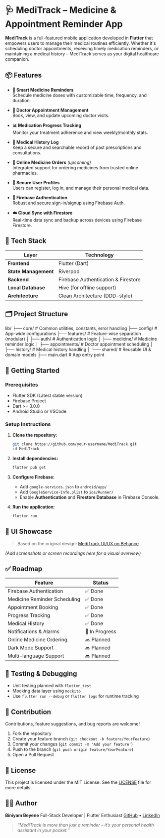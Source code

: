 
# 🩺 MediTrack – Medicine & Appointment Reminder App

**MediTrack** is a full-featured mobile application developed in **Flutter** that empowers users to manage their medical routines efficiently. Whether it's scheduling doctor appointments, receiving timely medication reminders, or maintaining a medical history – MediTrack serves as your digital healthcare companion.


## 📦 Features

- **🔔 Smart Medicine Reminders**  
  Schedule medicine doses with customizable time, frequency, and duration.

- **📅 Doctor Appointment Management**  
  Book, view, and update upcoming doctor visits.

- **📊 Medication Progress Tracking**  
  Monitor your treatment adherence and view weekly/monthly stats.

- **📝 Medical History Log**  
  Keep a secure and searchable record of past prescriptions and consultations.

- **🛒 Online Medicine Orders** *(upcoming)*  
  Integrated support for ordering medicines from trusted online pharmacies.

- **👤 Secure User Profiles**  
  Users can register, log in, and manage their personal medical data.

- **🔐 Firebase Authentication**  
  Robust and secure sign-in/signup using Firebase Auth.

- **☁️ Cloud Sync with Firestore**  
  Real-time data sync and backup across devices using Firebase Firestore.


## 🧰 Tech Stack

| Layer             | Technology                       |
| ---------------- | -------------------------------- |
| **Frontend**      | Flutter (Dart)                   |
| **State Management** | Riverpod                     |
| **Backend**       | Firebase Authentication & Firestore |
| **Local Database**| Hive (for offline support)       |
| **Architecture**  | Clean Architecture (DDD-style)   |


## 🗂 Project Structure


lib/
├── core/              # Common utilities, constants, error handling
├── config/            # App-wide configurations
├── features/          # Feature-wise separation (modular)
│   ├── auth/          # Authentication logic
│   ├── medicine/      # Medicine reminder logic
│   ├── appointments/  # Doctor appointment scheduling
│   ├── history/       # Medical history handling
│   └── shared/        # Reusable UI & domain models
├── main.dart          # App entry point



## 🚀 Getting Started

### Prerequisites

- Flutter SDK (Latest stable version)
- Firebase Project
- Dart >= 3.0.0
- Android Studio or VSCode

### Setup Instructions

1. **Clone the repository:**
   ```bash
   git clone https://github.com/your-username/MediTrack.git
   cd MediTrack

2. **Install dependencies:**

   ```bash
   flutter pub get
   ```

3. **Configure Firebase:**

   * Add `google-services.json` to `android/app/`
   * Add `GoogleService-Info.plist` to `ios/Runner/`
   * Enable **Authentication** and **Firestore Database** in Firebase Console.

4. **Run the application:**

   ```bash
   flutter run
   ```


## 📸 UI Showcase

> Based on the original design:
> [MediTrack UI/UX on Behance](https://www.behance.net/gallery/219988471/MediTrack-Medicine-Appointment-Reminder-App-UIUX)

*(Add screenshots or screen recordings here for a visual overview)*


## ✅ Roadmap

| Feature                      | Status         |
| ---------------------------- | -------------- |
| Firebase Authentication      | ✅ Done         |
| Medicine Reminder Scheduling | ✅ Done         |
| Appointment Booking          | ✅ Done         |
| Progress Tracking            | ✅ Done         |
| Medical History              | ✅ Done         |
| Notifications & Alarms       | 🚧 In Progress |
| Online Medicine Ordering     | 🔜 Planned     |
| Dark Mode Support            | 🔜 Planned     |
| Multi-language Support       | 🔜 Planned     |


## 🧪 Testing & Debugging

* Unit testing planned with `flutter_test`
* Mocking data layer using `mockito`
* Use `flutter run --debug` or `flutter logs` for runtime tracking


## 🤝 Contribution

Contributions, feature suggestions, and bug reports are welcome!

1. Fork the repository
2. Create your feature branch (`git checkout -b feature/YourFeature`)
3. Commit your changes (`git commit -m 'Add your feature'`)
4. Push to the branch (`git push origin feature/YourFeature`)
5. Open a Pull Request


## 📄 License

This project is licensed under the MIT License. See the [LICENSE](LICENSE) file for more details.


## 👨‍💻 Author

**Biniyam Beyene**
Full-Stack Developer | Flutter Enthusiast
[GitHub](https://github.com/your-username) • [LinkedIn](https://linkedin.com/in/your-profile)


> *“MediTrack is more than just a reminder – it’s your personal health assistant in your pocket.”*




